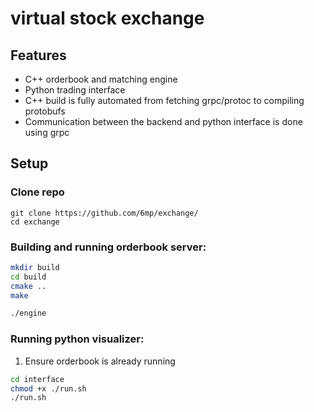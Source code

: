 # virtual stock exchange

## Features
- C++ orderbook and matching engine
- Python trading interface
- C++ build is fully automated from fetching grpc/protoc to compiling protobufs
- Communication between the backend and python interface is done using grpc

## Setup

### Clone repo
```
git clone https://github.com/6mp/exchange/
cd exchange
```

### Building and running orderbook server:
```sh
mkdir build
cd build
cmake ..
make

./engine
```

### Running python visualizer:
1) Ensure orderbook is already running

```sh
cd interface
chmod +x ./run.sh
./run.sh
```


